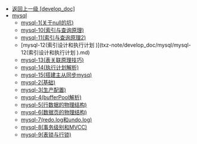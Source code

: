 - [返回上一级 [develop_doc]](txz-note/develop_doc/)
- [mysql](txz-note/develop_doc/mysql/)
  - [mysql-1(关于null的坑)](txz-note/develop_doc/mysql/mysql-1(关于null的坑).md)
  - [mysql-10(索引与查询原理)](txz-note/develop_doc/mysql/mysql-10(索引与查询原理).md)
  - [mysql-11(索引与查询原理2)](txz-note/develop_doc/mysql/mysql-11(索引与查询原理2).md)
  - [mysql-12(索引设计和执行计划 )](txz-note/develop_doc/mysql/mysql-12(索引设计和执行计划 ).md)
  - [mysql-13(表关联原理技巧)](txz-note/develop_doc/mysql/mysql-13(表关联原理技巧).md)
  - [mysql-14(执行计划解析)](txz-note/develop_doc/mysql/mysql-14(执行计划解析).md)
  - [mysql-15(搭建主从同步mysq)](txz-note/develop_doc/mysql/mysql-15(搭建主从同步mysq).md)
  - [mysql-2(基础)](txz-note/develop_doc/mysql/mysql-2(基础).md)
  - [mysql-3(生产配置)](txz-note/develop_doc/mysql/mysql-3(生产配置).md)
  - [mysql-4(bufferPool解析)](txz-note/develop_doc/mysql/mysql-4(bufferPool解析).md)
  - [mysql-5(行数据的物理结构)](txz-note/develop_doc/mysql/mysql-5(行数据的物理结构).md)
  - [mysql-6(数据页的物理结构)](txz-note/develop_doc/mysql/mysql-6(数据页的物理结构).md)
  - [mysql-7(redo.log和undo.log)](txz-note/develop_doc/mysql/mysql-7(redo.log和undo.log).md)
  - [mysql-8(事务级别和MVCC)](txz-note/develop_doc/mysql/mysql-8(事务级别和MVCC).md)
  - [mysql-9(表锁与行锁)](txz-note/develop_doc/mysql/mysql-9(表锁与行锁).md)
